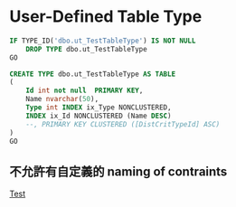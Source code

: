 # User-Defined Table Type

```sql
IF TYPE_ID('dbo.ut_TestTableType') IS NOT NULL
    DROP TYPE dbo.ut_TestTableType
GO

CREATE TYPE dbo.ut_TestTableType AS TABLE
(
    Id int not null  PRIMARY KEY,
    Name nvarchar(50),
    Type int INDEX ix_Type NONCLUSTERED,
    INDEX ix_Id NONCLUSTERED (Name DESC)  
    --, PRIMARY KEY CLUSTERED ([DistCritTypeId] ASC)
)
GO
```

## 不允許有自定義的 naming of contraints

[Test](https://stackoverflow.com/questions/4451052/how-to-add-an-index-or-primary-key-to-a-user-defined-table-type-in-sql-server)
